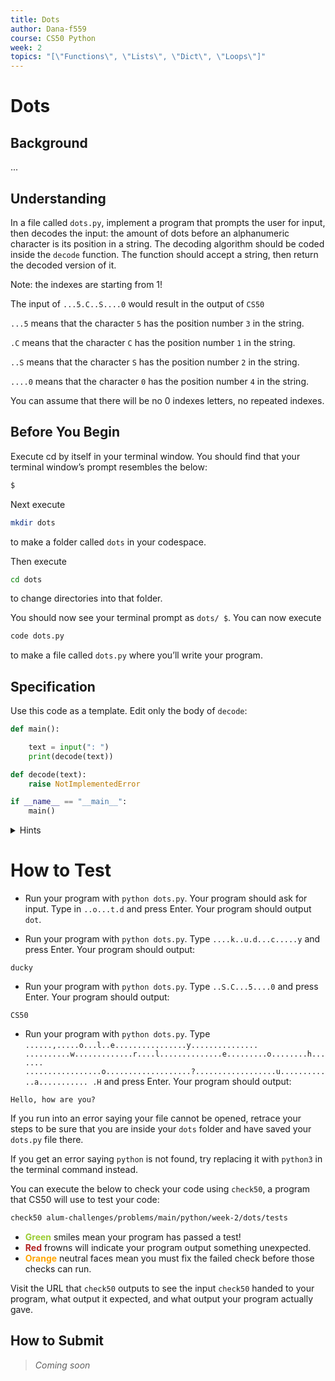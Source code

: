 ```yaml
---
title: Dots
author: Dana-f559
course: CS50 Python
week: 2
topics: "[\"Functions\", \"Lists\", \"Dict\", \"Loops\"]"
---
```


# Dots
## Background
...

## Understanding
In a file called `dots.py`, implement a program that prompts the user for input, then decodes the input:
the amount of dots before an alphanumeric character is its position in a string. The decoding algorithm should be coded inside the `decode` function. The function should accept a string, then return the decoded version of it.


Note: the indexes are starting from 1! 

The input of `...5.C..S....0` would result in the output of `CS50`

`...5` means that the character `5` has the position number `3` in the string.


`.C` means that the character `C` has the position number `1` in the string.


`..S` means that the character `S` has the position number `2` in the string.


`....0` means that the character `0` has the position number `4` in the string.

You can assume that there will be no 0 indexes letters, no repeated indexes.

## Before You Begin
Execute cd by itself in your terminal window. You should find that your terminal window’s prompt resembles the below:
```bash
$
```
Next execute
```bash
mkdir dots
```
to make a folder called `dots` in your codespace.

Then execute
```bash
cd dots
```
to change directories into that folder.

You should now see your terminal prompt as `dots/ $`. You can now execute
```bash
code dots.py
```
to make a file called `dots.py` where you’ll write your program.

## Specification


Use this code as a template. Edit only the body of `decode`:
```python
def main():

    text = input(": ")
    print(decode(text))

def decode(text):
    raise NotImplementedError

if __name__ == "__main__":
    main()
```

<details>
    <summary>Hints</summary>
        <p>More about functions: <a href="https://docs.python.org/3/tutorial/controlflow.html#defining-functions">https://docs.python.org/3/tutorial/controlflow.html#defining-functions</a></p>
        <p>More about lists: <a href="https://docs.python.org/3/tutorial/datastructures.html#more-on-lists">https://docs.python.org/3/tutorial/datastructures.html#more-on-lists</a></p>
        <p>More about dictionaries: <a href="https://docs.python.org/3/tutorial/datastructures.html#dictionaries">https://docs.python.org/3/tutorial/datastructures.html#dictionaries</a> </p>
</details>

# How to Test
* Run your program with `python dots.py`. Your program should ask for input. Type in `..o...t.d` and press Enter. Your program should output `dot`.


* Run your program with `python dots.py`. Type `....k..u.d...c.....y` and press Enter. Your program should output:
```
ducky
```

* Run your program with `python dots.py`. Type `..S.C...5....0` and press Enter. Your program should output:
```
CS50
```
* Run your program with `python dots.py`. Type `......,.....o...l..e................y............... ..........w.............r....l..............e.........o........h....... .................o...................?..................u............a........... .H` and press Enter. Your program should output:
```
Hello, how are you?
```

If you run into an error saying your file cannot be opened, retrace your steps to be sure that you are inside your `dots` folder and have saved your `dots.py` file there.

If you get an error saying `python` is not found, try replacing it with `python3` in the terminal command instead.

You can execute the below to check your code using `check50`, a program that CS50 will use to test your code:
```bash
check50 alum-challenges/problems/main/python/week-2/dots/tests
```
* **<span style="color: yellowgreen;">Green</span>** smiles mean your program has passed a test!
* **<span style="color: firebrick;">Red</span>** frowns will indicate your program output something unexpected.
* **<span style="color: orange;">Orange</span>** neutral faces mean you must fix the failed check before those checks can run.

Visit the URL that `check50` outputs to see the input `check50` handed to your program, what output it expected, and what output your program actually gave.

## How to Submit
> *Coming soon*
